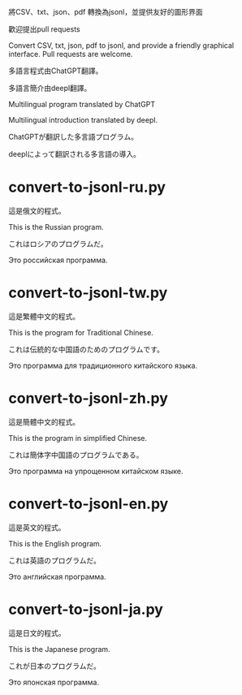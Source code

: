 將CSV、txt、json、pdf 轉換為jsonl，並提供友好的圖形界面

歡迎提出pull requests

Convert CSV, txt, json, pdf to jsonl, and provide a friendly graphical interface.
Pull requests are welcome.

多語言程式由ChatGPT翻譯。

多語言簡介由deepl翻譯。

Multilingual program translated by ChatGPT

Multilingual introduction translated by deepl.

ChatGPTが翻訳した多言語プログラム。

deeplによって翻訳される多言語の導入。

# convert-to-jsonl-ru.py
這是俄文的程式。

This is the Russian program.

これはロシアのプログラムだ。

Это российская программа.

# convert-to-jsonl-tw.py
這是繁體中文的程式。

This is the program for Traditional Chinese.

これは伝統的な中国語のためのプログラムです。

Это программа для традиционного китайского языка.

# convert-to-jsonl-zh.py
這是簡體中文的程式。

This is the program in simplified Chinese.

これは簡体字中国語のプログラムである。

Это программа на упрощенном китайском языке.

# convert-to-jsonl-en.py
這是英文的程式。

This is the English program.

これは英語のプログラムだ。

Это английская программа.

# convert-to-jsonl-ja.py
這是日文的程式。

This is the Japanese program.

これが日本のプログラムだ。

Это японская программа.


